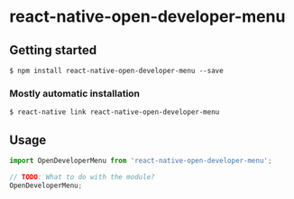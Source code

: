 # react-native-open-developer-menu

## Getting started

`$ npm install react-native-open-developer-menu --save`

### Mostly automatic installation

`$ react-native link react-native-open-developer-menu`

## Usage
```javascript
import OpenDeveloperMenu from 'react-native-open-developer-menu';

// TODO: What to do with the module?
OpenDeveloperMenu;
```
